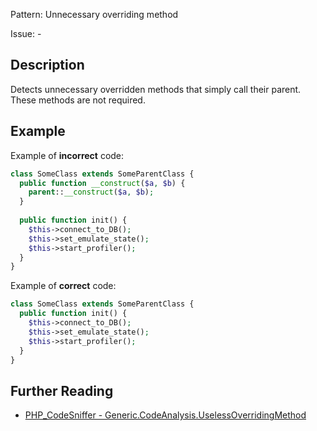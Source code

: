 Pattern: Unnecessary overriding method

Issue: -

## Description

Detects unnecessary overridden methods that simply call their parent. These methods are not required.

## Example

Example of **incorrect** code:

``` php
class SomeClass extends SomeParentClass {
  public function __construct($a, $b) {
    parent::__construct($a, $b);
  }
  
  public function init() {
    $this->connect_to_DB();
    $this->set_emulate_state();
    $this->start_profiler();
  }  
}
```
  
Example of **correct** code:

``` php
class SomeClass extends SomeParentClass {
  public function init() {
    $this->connect_to_DB();
    $this->set_emulate_state();
    $this->start_profiler();
  }
}
```

## Further Reading

* [PHP_CodeSniffer - Generic.CodeAnalysis.UselessOverridingMethod](https://github.com/PHPCSStandards/PHP_CodeSniffer/blob/master/src/Standards/Generic/Sniffs/CodeAnalysis/UselessOverridingMethodSniff.php)